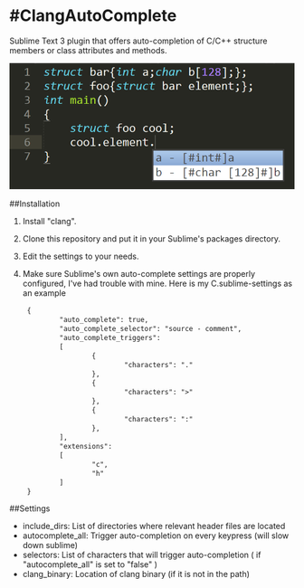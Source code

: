 #ClangAutoComplete
=================

Sublime Text 3 plugin that offers auto-completion of C/C++ structure members or class attributes and methods.

![Example](/example.png)

##Installation

1. Install "clang".
2. Clone this repository and put it in your Sublime's packages directory.
3. Edit the settings to your needs.
4. Make sure Sublime's own auto-complete settings are properly configured, I've had trouble with mine.
Here is my C.sublime-settings as an example


        {
                "auto_complete": true,
                "auto_complete_selector": "source - comment",
                "auto_complete_triggers":
                [
                        {
                                "characters": "."
                        },
                        {
                                "characters": ">"
                        },
                        {
                                "characters": ":"
                        },
                ],
                "extensions":
                [
                        "c",
                        "h"
                ]
        }


##Settings

 - include_dirs: List of directories where relevant header files are located
 - autocomplete_all: Trigger auto-completion on every keypress (will slow down sublime)
 - selectors: List of characters that will trigger auto-completion ( if "autocomplete_all" is set to "false" )
 - clang_binary: Location of clang binary (if it is not in the path)
 
